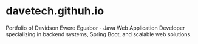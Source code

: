 # davetech.githuh.io
Portfolio of Davidson Ewere Eguabor - Java Web Application Developer specializing in backend systems, Spring Boot, and scalable web solutions.
